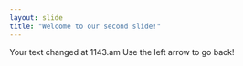 ```yaml
---
layout: slide
title: "Welcome to our second slide!"
---
```

Your text changed at 1143.am
Use the left arrow to go back!